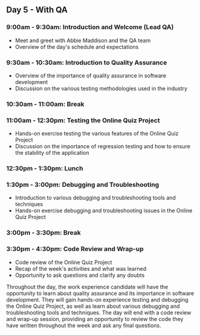 ## Day 5 - With QA

### 9:00am - 9:30am: Introduction and Welcome (Lead QA)
- Meet and greet with Abbie Maddison and the QA team
- Overview of the day's schedule and expectations

### 9:30am - 10:30am: Introduction to Quality Assurance
- Overview of the importance of quality assurance in software development
- Discussion on the various testing methodologies used in the industry

### 10:30am - 11:00am: Break

### 11:00am - 12:30pm: Testing the Online Quiz Project
- Hands-on exercise testing the various features of the Online Quiz Project
- Discussion on the importance of regression testing and how to ensure the stability of the application

### 12:30pm - 1:30pm: Lunch

### 1:30pm - 3:00pm: Debugging and Troubleshooting
- Introduction to various debugging and troubleshooting tools and techniques
- Hands-on exercise debugging and troubleshooting issues in the Online Quiz Project

### 3:00pm - 3:30pm: Break

### 3:30pm - 4:30pm: Code Review and Wrap-up
- Code review of the Online Quiz Project
- Recap of the week's activities and what was learned
- Opportunity to ask questions and clarify any doubts

Throughout the day, the work experience candidate will have the opportunity to learn about quality assurance and its importance in software development. They will gain hands-on experience testing and debugging the Online Quiz Project, as well as learn about various debugging and troubleshooting tools and techniques. The day will end with a code review and wrap-up session, providing an opportunity to review the code they have written throughout the week and ask any final questions.

